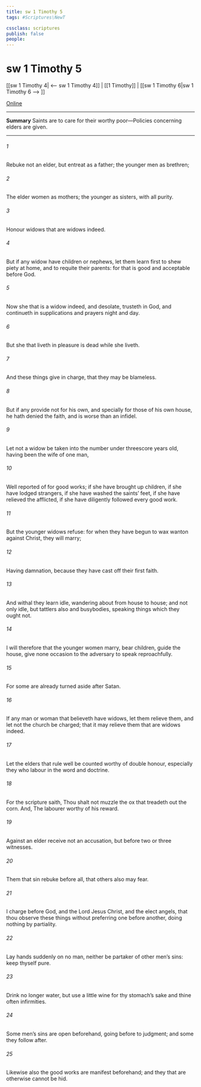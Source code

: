 ```yaml
---
title: sw 1 Timothy 5
tags: #Scriptures\NewT

cssclass: scriptures
publish: false
people:
---
```


# sw 1 Timothy 5
[[sw 1 Timothy 4| <-- sw 1 Timothy 4]] | [[1 Timothy]] | [[sw 1 Timothy 6|sw 1 Timothy 6 --> ]]

[Online](https://churchofjesuschrist.org/study/scriptures/nt/1-tim/5?lang=eng)

---
__Summary__
Saints are to care for their worthy poor—Policies concerning elders are given.

---
###### 1 
Rebuke not an elder, but entreat  as a father;  the younger men as brethren;

###### 2 
The elder women as mothers; the younger as sisters, with all purity.

###### 3 
Honour widows that are widows indeed.

###### 4 
But if any widow have children or nephews, let them learn first to shew piety at home, and to requite their parents: for that is good and acceptable before God.

###### 5 
Now she that is a widow indeed, and desolate, trusteth in God, and continueth in supplications and prayers night and day.

###### 6 
But she that liveth in pleasure is dead while she liveth.

###### 7 
And these things give in charge, that they may be blameless.

###### 8 
But if any provide not for his own, and specially for those of his own house, he hath denied the faith, and is worse than an infidel.

###### 9 
Let not a widow be taken into the number under threescore years old, having been the wife of one man,

###### 10 
Well reported of for good works; if she have brought up children, if she have lodged strangers, if she have washed the saints’ feet, if she have relieved the afflicted, if she have diligently followed every good work.

###### 11 
But the younger widows refuse: for when they have begun to wax wanton against Christ, they will marry;

###### 12 
Having damnation, because they have cast off their first faith.

###### 13 
And withal they learn  idle, wandering about from house to house; and not only idle, but tattlers also and busybodies, speaking things which they ought not.

###### 14 
I will therefore that the younger women marry, bear children, guide the house, give none occasion to the adversary to speak reproachfully.

###### 15 
For some are already turned aside after Satan.

###### 16 
If any man or woman that believeth have widows, let them relieve them, and let not the church be charged; that it may relieve them that are widows indeed.

###### 17 
Let the elders that rule well be counted worthy of double honour, especially they who labour in the word and doctrine.

###### 18 
For the scripture saith, Thou shalt not muzzle the ox that treadeth out the corn. And, The labourer  worthy of his reward.

###### 19 
Against an elder receive not an accusation, but before two or three witnesses.

###### 20 
Them that sin rebuke before all, that others also may fear.

###### 21 
I charge  before God, and the Lord Jesus Christ, and the elect angels, that thou observe these things without preferring one before another, doing nothing by partiality.

###### 22 
Lay hands suddenly on no man, neither be partaker of other men’s sins: keep thyself pure.

###### 23 
Drink no longer water, but use a little wine for thy stomach’s sake and thine often infirmities.

###### 24 
Some men’s sins are open beforehand, going before to judgment; and some  they follow after.

###### 25 
Likewise also the good works  are manifest beforehand; and they that are otherwise cannot be hid.

